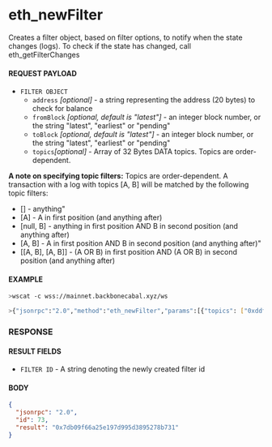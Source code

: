 # eth_newFilter

Creates a filter object, based on filter options, to notify when the state changes (logs). To check
if the state has changed, call eth_getFilterChanges

#### REQUEST PAYLOAD

- `FILTER OBJECT`
  - `address` _[optional]_ - a string representing the address (20 bytes) to check for balance
  - `fromBlock` _[optional, default is "latest"]_ - an integer block number, or the string "latest",
    "earliest" or "pending"
  - `toBlock` _[optional, default is "latest"]_ - an integer block number, or the string "latest",
    "earliest" or "pending"
  - `topics`_[optional]_ - Array of 32 Bytes DATA topics. Topics are order-dependent.

**A note on specifying topic filters:** Topics are order-dependent. A transaction with a log with
topics [A, B] will be matched by the following topic filters:

- [] - anything"
- [A] - A in first position (and anything after)
- [null, B] - anything in first position AND B in second position (and anything after)
- [A, B] - A in first position AND B in second position (and anything after)"
- \[[A, B], [A, B]] - (A OR B) in first position AND (A OR B) in second position (and anything
  after)

#### EXAMPLE

```bash
>wscat -c wss://mainnet.backbonecabal.xyz/ws

>{"jsonrpc":"2.0","method":"eth_newFilter","params":[{"topics": ["0xddf252ad1be2c89b69c2b068fc378daa952ba7f163c4a11628f55a4df523b3ef"]}],"id":73}
```

### RESPONSE

#### RESULT FIELDS

- `FILTER ID` - A string denoting the newly created filter id

#### BODY

```json
{
  "jsonrpc": "2.0",
  "id": 73,
  "result": "0x7db09f66a25e197d995d3895278b731"
}
```
